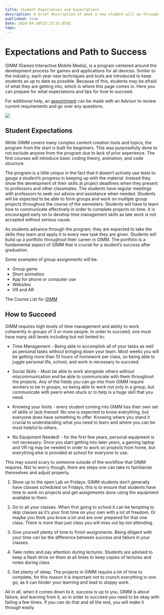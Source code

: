 ```yaml
---
title: Student Experiences and Expectations
description: A brief description of what a new student will go through when first taking GIMM classes.
published: true
date: 2020-04-30T23:23:52.059Z
tags: 
---
```


# Expectations and Path to Success
GIMM (Games Interactive Mobile Media), is a program centered around the development process for games and applications for all devices. Similar to the industry, each year new techniques and tools are introduced to keep students as up to date as possible. Because of this, students may be afraid of what they are getting into, which is where this page comes in. Here you can prepare for what expectations and tips for how to succeed.

For additional help, an [appointment](https://square.site/book/G5BSV847WAG3G/ci-d-boise-id) can be made with an Advisor to review current requirements and go over any questions.

![](https://idahovirtualreality.com/wp-content/uploads/2017/05/GIMM1.png)

## Student Expectations
While GIMM covers many complex content creation tools and topics, the program from the start is built for beginners. This was purposefully done to not exclude anyone from the program due to lack of prior experience. The first courses will introduce basic coding theory, animation, and code structure.

The program is a little unique in the fact that it doesn’t actively use tests to gauge a student’s progress in keeping up with the material. Instead they show the development of their skills at project deadlines when they present to professors and other classmates. The students have regular meetings with professors to seek out advice and assistance when needed.
Students will be expected to be able to form groups and work on multiple group projects throughout the course of the semesters. Students will have to learn how to communicate effectively in order to complete projects on time. It is encouraged early on to develop time management skills as late work is not accepted without serious cause.

As students advance through the program, they are expected to take the skills they learn and apply it to every new task they are given. Students will build up a portfolio throughout their career in GIMM. The portfolio is a fundamental aspect of GIMM that is crucial for a student’s success after graduation.

Some examples of group assignments will be:
- Group game
- Short animation
- App for phone or computer use
- Websites
- VR and AR

The Course List for [GIMM](https://www.boisestate.edu/gimm/student-information/)
 
## How to Succeed
GIMM requires high levels of time management and ability to work coherently in groups of 3 or more people. In order to succeed, one must have many skill levels including but not limited to:
- Time Management - Being able to accomplish all of your tasks as well as personal tasks without bringing down your team. Most weeks you will be getting more than 10 hours of homework per class, so being able to juggle personal life, school, and work is necessary to succeed.

- Social Skills - Must be able to work alongside others without miscommunication and be able to communicate with them throughout the projects. Any of the fields you can go into from GIMM require workers to be in groups, so being able to work not only in a group, but communicate with peers when stuck or to help is a huge skill that you need.
- Knowing your limits - every student coming into GIMM has their own set of skills or lack thereof. No one is expected to know everything, but everyone does have something to offer. Knowing where you stand it crucial to understanding what you need to learn and where you can be most helpful to others.

- No Equipment Needed! - for the first few years, personal equipment is not necessary. Once you start getting into later years, a gaming laptop and VR rig may be needed in order to work on projects from home, but everything else is provided at school for everyone to use.


This may sound scary to someone outside of the workflow that GIMM requires. Not to worry though, there are steps one can take to familiarize themselves and adjust properly.

1. Show up to the open Lab on Fridays. GIMM students don’t generally have classes scheduled on Fridays, this is to ensure that students have time to work on projects and get assignments done using the equipment available to them. 
 
2. Go to all your classes. When first going to school it can be tempting to skip classes as it’s your first time on your own with a lot of freedom. Or maybe you think you know a lot and are over prepared for that one class. There is more than just class you will miss out by not attending.
 
3. Give yourself plenty of time to finish assignments. Being diligent with your time can be the difference between success and failure in your classes.
 
4. Take notes and pay attention during lectures. Students are advised to keep a flash drive on them at all times to keep copies of lectures and notes during class.
 
5. Get plenty of sleep. The projects in GIMM require a lot of time to complete, for this reason it is important not to crunch everything in one go, as it can hinder your learning and lead to sloppy work.

All in all, when it comes down to it, success is up to you. GIMM is about failure, and learning from it, so in order to succeed you need to be okay with failing a few times. If you can do that and all the rest, you will make it through easily.
